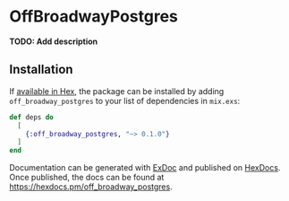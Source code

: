 # OffBroadwayPostgres

**TODO: Add description**

## Installation

If [available in Hex](https://hex.pm/docs/publish), the package can be installed
by adding `off_broadway_postgres` to your list of dependencies in `mix.exs`:

```elixir
def deps do
  [
    {:off_broadway_postgres, "~> 0.1.0"}
  ]
end
```

Documentation can be generated with [ExDoc](https://github.com/elixir-lang/ex_doc)
and published on [HexDocs](https://hexdocs.pm). Once published, the docs can
be found at <https://hexdocs.pm/off_broadway_postgres>.

